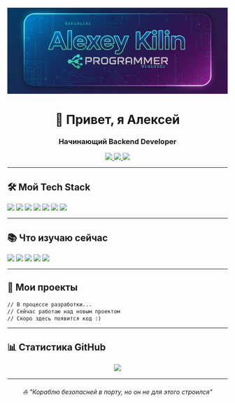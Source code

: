 ![Header](https://github.com/Alekcey5977/Alekcey5977/blob/main/assets/header3.jpg)

<h1 align="center">🚀 Привет, я Алексей</h1>
<h3 align="center">Начинающий Backend Developer</h3>

<p align="center">
  <a href="https://t.me/Alekcey5">
    <img src="https://img.shields.io/badge/Telegram-2CA5E0?style=for-the-badge&logo=telegram&logoColor=white" />
  </a>
  <a href="mailto:alekcey7795@mail.ru">
    <img src="https://img.shields.io/badge/Mail.ru-005FF9?style=for-the-badge&logo=mail.ru&logoColor=white" />
  </a>
  <a href="https://krasnoyarsk.hh.ru/resume/e81791ccff0f84921b0039ed1f6b7944665841">
    <img src="https://img.shields.io/badge/HeadHunter-FF0000?style=for-the-badge&logo=hh.ru&logoColor=white" />
  </a>
</p>

---

## 🛠 Мой Tech Stack

<p>
  <img src="https://img.shields.io/badge/Go-00ADD8?style=for-the-badge&logo=go&logoColor=white" />
  <img src="https://img.shields.io/badge/Python-3776AB?style=for-the-badge&logo=python&logoColor=white" />
  <img src="https://img.shields.io/badge/C%23-239120?style=for-the-badge&logo=c-sharp&logoColor=white" />
  <img src="https://img.shields.io/badge/PostgreSQL-316192?style=for-the-badge&logo=postgresql&logoColor=white" />
  <img src="https://img.shields.io/badge/Git-F05032?style=for-the-badge&logo=git&logoColor=white" />
  <img src="https://img.shields.io/badge/Postman-FF6C37?style=for-the-badge&logo=Postman&logoColor=white" />
  <img src="https://img.shields.io/badge/.NET-512BD4?style=for-the-badge&logo=dotnet&logoColor=white" />
</p>

---

## 📚 Что изучаю сейчас

<p>
  <img src="https://img.shields.io/badge/Docker-2496ED?style=for-the-badge&logo=docker&logoColor=white" />
  <img src="https://img.shields.io/badge/Apache_Kafka-231F20?style=for-the-badge&logo=apache-kafka&logoColor=white" />
  <img src="https://img.shields.io/badge/Redis-DC382D?style=for-the-badge&logo=redis&logoColor=white" />
  <img src="https://img.shields.io/badge/FastAPI-009688?style=for-the-badge&logo=fastapi&logoColor=white" />
  <img src="https://img.shields.io/badge/Microservices-339933?style=for-the-badge&logoColor=white" />
</p>

---

## 📁 Мои проекты

```
// В процессе разработки...
// Сейчас работаю над новым проектом
// Скоро здесь появится код :)
```
---

## 📊 Статистика GitHub

<p align="center">
  <img width="48%" src="https://github-readme-stats.vercel.app/api?username=Alekcey5977&show_icons=true&theme=radical&hide_border=true&count_private=true" />
</p>

---

<p align="center">
  <i>⛵ "Кораблю безопасней в порту, но он не для этого строился"</i><br>
</p>
